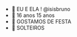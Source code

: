 - 👋 EU E ELA ! @isisbruno
- 👀 16 anos 15 anos
- 🌱 GOSTAMOS DE FESTA
- 💞️ SOLTEIROS

<!---
isisbruno/isisbruno is a ✨ special ✨ repository because its `README.md` (this file) appears on your GitHub profile.
You can click the Preview link to take a look at your changes.
--->
